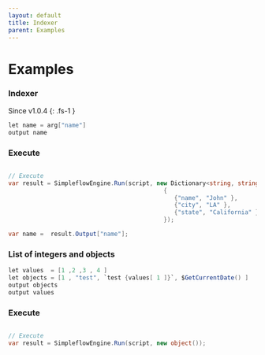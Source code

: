 ```yaml
---
layout: default
title: Indexer
parent: Examples
---
```


# Examples

### Indexer
Since v1.0.4
{: .fs-1 }

```csharp
let name = arg["name"] 
output name
```
### Execute
```csharp

// Execute 
var result = SimpleflowEngine.Run(script, new Dictionary<string, string>
                                            {
                                               {"name", "John" },
                                               {"city", "LA" },
                                               {"state", "California" }
                                            });

var name =  result.Output["name"];
```

### List of integers and objects

```csharp
let values  = [1 ,2 ,3 , 4 ]
let objects = [1 , "test", `test {values[ 1 ]}`, $GetCurrentDate() ]
output objects
output values
```
### Execute
```csharp

// Execute 
var result = SimpleflowEngine.Run(script, new object());
```
